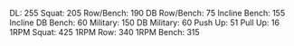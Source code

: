 DL: 255
 Squat: 205
 Row/Bench: 190
 DB Row/Bench: 75
 Incline Bench: 155
 Incline DB Bench: 60
 Military: 150
 DB Military: 60
 Push Up: 51
 Pull Up: 16
 1RPM Squat: 425
 1RPM Row: 340
 1RPM Bench: 315
